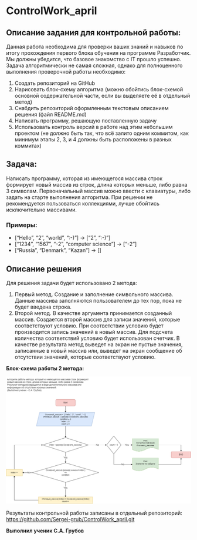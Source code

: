 # ControlWork_april

## **Описание задания для контрольной работы:**

Данная работа необходима для проверки ваших знаний и навыков по итогу прохождения первого блока обучения на программе Разработчик. Мы должны убедится, что базовое знакомство с IT прошло успешно.
Задача алгоритмически не самая сложная, однако для полноценного выполнения проверочной работы необходимо:
1. Создать репозиторий на GitHub
2. Нарисовать блок-схему алгоритма (можно обойтись блок-схемой основной содержательной части, если вы выделяете её в отдельный метод)
3. Снабдить репозиторий оформленным текстовым описанием решения (файл README.md)
4. Написать программу, решающую поставленную задачу
5. Использовать контроль версий в работе над этим небольшим проектом (не должно быть так, что всё залито одним коммитом, как минимум этапы 2, 3, и 4 должны быть расположены в разных коммитах)

## Задача: 
Написать программу, которая из имеющегося массива строк формирует новый массив из строк, длина которых меньше, либо равна 3 символам. Первоначальный массив можно ввести с клавиатуры, либо задать на старте выполнения алгоритма. При решении не рекомендуется пользоваться коллекциями, лучше обойтись исключительно массивами.

### Примеры:
* [“Hello”, “2”, “world”, “:-)”] → [“2”, “:-)”]
* [“1234”, “1567”, “-2”, “computer science”] → [“-2”]
* [“Russia”, “Denmark”, “Kazan”] → []


## Описание решения
Для решения задачи будет использовано 2 метода:
1. Первый метод. Создание и заполнение символьного массива. Данные массива заполняются пользователем до тех пор, пока не будет введена строка.
2. Второй метод. В качестве аргумента принимается созданный массив. Создается второй массив для записи значений, которые соответствуют условию. При соответствии условию будет производится запись значений в новый массив. Для подсчета количества соответствий условию будет использован счетчик. В качестве результата метод выведет на экран не пустые значения, записанные в новый массив или, выведет на экран сообщение об отсутствии значений, которые соответствуют условию.

**Блок-схема работы 2 метода:**

![Блок-схема 2 метода](diagram_method2.png)

Результаты контрольной работы записаны в отдельный репозиторий: https://github.com/Sergei-grub/ControlWork_april.git

__**Выполнил ученик С.А. Грубов**__